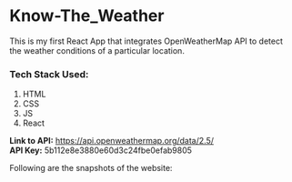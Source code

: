 # Know-The_Weather

This is my first React App that integrates OpenWeatherMap API to detect the weather conditions of a particular location.
<h3> Tech Stack Used:</h3>

1.  HTML
2.  CSS
3.  JS
4.  React

<b>Link to API:</b> https://api.openweathermap.org/data/2.5/
<br>
<b>API Key:</b> 5b112e8e3880e60d3c24fbe0efab9805

Following are the snapshots of the website:


